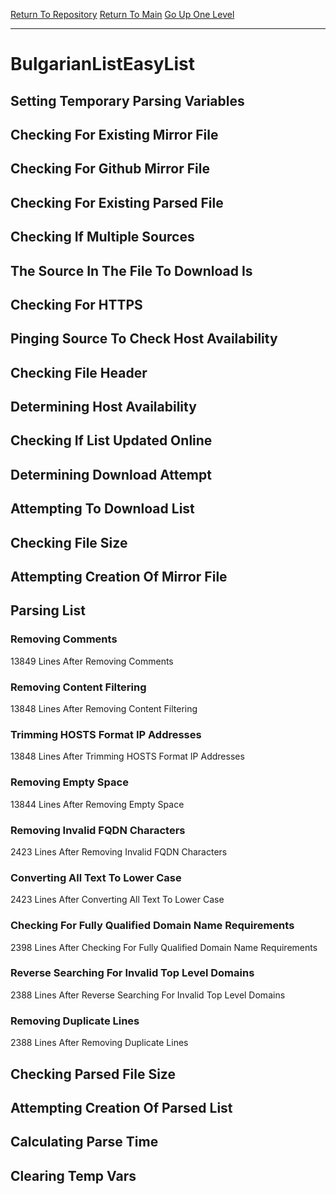 [Return To Repository](https://github.com/deathbybandaid/piholeparser/)
[Return To Main](https://github.com/deathbybandaid/piholeparser/blob/master/RecentRunLogs/Mainlog.md)
[Go Up One Level](https://github.com/deathbybandaid/piholeparser/blob/master/RecentRunLogs/TopLevelScripts/30-Processing-External-Blacklists.md)
____________________________________
# BulgarianListEasyList
## Setting Temporary Parsing Variables
## Checking For Existing Mirror File
## Checking For Github Mirror File
## Checking For Existing Parsed File
## Checking If Multiple Sources
## The Source In The File To Download Is
## Checking For HTTPS
## Pinging Source To Check Host Availability
## Checking File Header
## Determining Host Availability
## Checking If List Updated Online
## Determining Download Attempt
## Attempting To Download List
## Checking File Size
## Attempting Creation Of Mirror File
## Parsing List
### Removing Comments
13849 Lines After Removing Comments
### Removing Content Filtering
13848 Lines After Removing Content Filtering
### Trimming HOSTS Format IP Addresses
13848 Lines After Trimming HOSTS Format IP Addresses
### Removing Empty Space
13844 Lines After Removing Empty Space
### Removing Invalid FQDN Characters
2423 Lines After Removing Invalid FQDN Characters
### Converting All Text To Lower Case
2423 Lines After Converting All Text To Lower Case
### Checking For Fully Qualified Domain Name Requirements
2398 Lines After Checking For Fully Qualified Domain Name Requirements
### Reverse Searching For Invalid Top Level Domains
2388 Lines After Reverse Searching For Invalid Top Level Domains
### Removing Duplicate Lines
2388 Lines After Removing Duplicate Lines
## Checking Parsed File Size
## Attempting Creation Of Parsed List
## Calculating Parse Time
## Clearing Temp Vars
